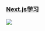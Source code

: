### [Next.js学习](https://nextjs.org/)

![](https://img.shields.io/static/v1?label=Node版本&message=v22.1.0&color=orange)

